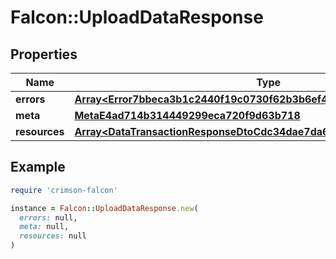 # Falcon::UploadDataResponse

## Properties

| Name | Type | Description | Notes |
| ---- | ---- | ----------- | ----- |
| **errors** | [**Array&lt;Error7bbeca3b1c2440f19c0730f62b3b6ef4&gt;**](Error7bbeca3b1c2440f19c0730f62b3b6ef4.md) |  | [optional] |
| **meta** | [**MetaE4ad714b314449299eca720f9d63b718**](MetaE4ad714b314449299eca720f9d63b718.md) |  | [optional] |
| **resources** | [**Array&lt;DataTransactionResponseDtoCdc34dae7da648de941209e7e6a30770&gt;**](DataTransactionResponseDtoCdc34dae7da648de941209e7e6a30770.md) |  | [optional] |

## Example

```ruby
require 'crimson-falcon'

instance = Falcon::UploadDataResponse.new(
  errors: null,
  meta: null,
  resources: null
)
```


